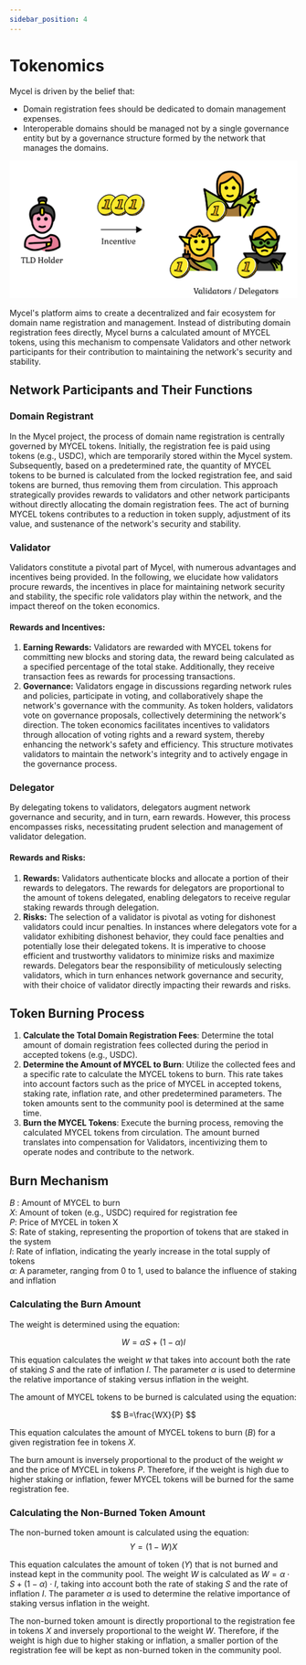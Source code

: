 ```yaml
---
sidebar_position: 4
---
```


# Tokenomics

Mycel is driven by the belief that:

- Domain registration fees should be dedicated to domain management expenses.
- Interoperable domains should be managed not by a single governance entity but by a governance structure formed by the network that manages the domains.

![incentives](../assets/incentive.png)

Mycel's platform aims to create a decentralized and fair ecosystem for domain name registration and management. Instead of distributing domain registration fees directly, Mycel burns a calculated amount of MYCEL tokens, using this mechanism to compensate Validators and other network participants for their contribution to maintaining the network's security and stability.

## Network Participants and Their Functions

### Domain Registrant

In the Mycel project, the process of domain name registration is centrally governed by MYCEL tokens. Initially, the registration fee is paid using tokens (e.g., USDC), which are temporarily stored within the Mycel system. Subsequently, based on a predetermined rate, the quantity of MYCEL tokens to be burned is calculated from the locked registration fee, and said tokens are burned, thus removing them from circulation. This approach strategically provides rewards to validators and other network participants without directly allocating the domain registration fees. The act of burning MYCEL tokens contributes to a reduction in token supply, adjustment of its value, and sustenance of the network's security and stability.

### Validator

Validators constitute a pivotal part of Mycel, with numerous advantages and incentives being provided. In the following, we elucidate how validators procure rewards, the incentives in place for maintaining network security and stability, the specific role validators play within the network, and the impact thereof on the token economics.

#### Rewards and Incentives:

1. **Earning Rewards:** Validators are rewarded with MYCEL tokens for committing new blocks and storing data, the reward being calculated as a specified percentage of the total stake. Additionally, they receive transaction fees as rewards for processing transactions.
2. **Governance:** Validators engage in discussions regarding network rules and policies, participate in voting, and collaboratively shape the network's governance with the community. As token holders, validators vote on governance proposals, collectively determining the network's direction. The token economics facilitates incentives to validators through allocation of voting rights and a reward system, thereby enhancing the network's safety and efficiency. This structure motivates validators to maintain the network's integrity and to actively engage in the governance process.

### Delegator

By delegating tokens to validators, delegators augment network governance and security, and in turn, earn rewards. However, this process encompasses risks, necessitating prudent selection and management of validator delegation.

#### Rewards and Risks:

1. **Rewards:** Validators authenticate blocks and allocate a portion of their rewards to delegators. The rewards for delegators are proportional to the amount of tokens delegated, enabling delegators to receive regular staking rewards through delegation.
2. **Risks:** The selection of a validator is pivotal as voting for dishonest validators could incur penalties. In instances where delegators vote for a validator exhibiting dishonest behavior, they could face penalties and potentially lose their delegated tokens. It is imperative to choose efficient and trustworthy validators to minimize risks and maximize rewards. Delegators bear the responsibility of meticulously selecting validators, which in turn enhances network governance and security, with their choice of validator directly impacting their rewards and risks.

## Token Burning Process

1. **Calculate the Total Domain Registration Fees**: Determine the total amount of domain registration fees collected during the period in accepted tokens (e.g., USDC).
2. **Determine the Amount of MYCEL to Burn**: Utilize the collected fees and a specific rate to calculate the MYCEL tokens to burn. This rate takes into account factors such as the price of MYCEL in accepted tokens, staking rate, inflation rate, and other predetermined parameters. The token amounts sent to the community pool is determined at the same time.
3. **Burn the MYCEL Tokens**: Execute the burning process, removing the calculated MYCEL tokens from circulation. The amount burned translates into compensation for Validators, incentivizing them to operate nodes and contribute to the network.

## Burn Mechanism

$B$ : Amount of MYCEL to burn  
$X$: Amount of token (e.g., USDC) required for registration fee  
$P$: Price of MYCEL in token X  
$S$: Rate of staking, representing the proportion of tokens that are staked in the system  
$I$: Rate of inflation, indicating the yearly increase in the total supply of tokens  
$\alpha$: A parameter, ranging from 0 to 1, used to balance the influence of staking and inflation

### Calculating the Burn Amount

The weight is determined using the equation:

$$
W= \alpha S+(1-\alpha)I
$$

This equation calculates the weight $w$ that takes into account both the rate of staking $S$ and the rate of inflation $I$. The parameter $\alpha$ is used to determine the relative importance of staking versus inflation in the weight.

The amount of MYCEL tokens to be burned is calculated using the equation:

$$
B=\frac{WX}{P}
$$

This equation calculates the amount of MYCEL tokens to burn ($B$) for a given registration fee in tokens $X$.

The burn amount is inversely proportional to the product of the weight $w$ and the price of MYCEL in tokens $P$. Therefore, if the weight is high due to higher staking or inflation, fewer MYCEL tokens will be burned for the same registration fee.

### Calculating the Non-Burned Token Amount

The non-burned token amount is calculated using the equation:
$$Y=(1−W)X$$

This equation calculates the amount of token ($Y$) that is not burned and instead kept in the community pool. The weight $W$ is calculated as $W = \alpha \cdot S + (1 - \alpha) \cdot I$, taking into account both the rate of staking $S$ and the rate of inflation $I$. The parameter $\alpha$ is used to determine the relative importance of staking versus inflation in the weight.

The non-burned token amount is directly proportional to the registration fee in tokens $X$ and inversely proportional to the weight $W$. Therefore, if the weight is high due to higher staking or inflation, a smaller portion of the registration fee will be kept as non-burned token in the community pool.
